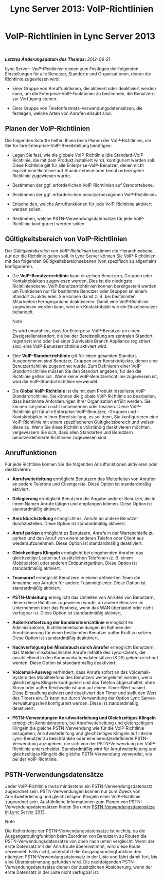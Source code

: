 ﻿---
title: 'Lync Server 2013: VoIP-Richtlinien'
TOCTitle: VoIP-Richtlinien
ms:assetid: b7433c62-9d8c-48af-89a0-19f0d34806ec
ms:mtpsurl: https://technet.microsoft.com/de-de/library/Gg412891(v=OCS.15)
ms:contentKeyID: 49295175
ms.date: 05/19/2016
mtps_version: v=OCS.15
ms.translationtype: HT
---

# VoIP-Richtlinien in Lync Server 2013

 

_**Letztes Änderungsdatum des Themas:** 2012-09-21_

Lync Server- *VoIP-Richtlinien* dienen zum Festlegen der folgenden Einstellungen für alle Benutzer, Standorte und Organisationen, denen die Richtlinie zugewiesen wird:

  - Einer Gruppe von Anruffunktionen, die aktiviert oder deaktiviert werden kann, um die Enterprise-VoIP-Funktionen zu bestimmen, die Benutzern zur Verfügung stehen.

  - Einer Gruppe von Telefonfestnetz-Verwendungsdatensätzen, die festlegen, welche Arten von Anrufen erlaubt sind.

## Planen der VoIP-Richtlinien

Die folgenden Schritte helfen Ihnen beim Planen der VoIP-Richtlinien, die Sie für Ihre Enterprise-VoIP-Bereitstellung benötigen:

  - Legen Sie fest, wie die globale VoIP-Richtlinie (die Standard-VoIP-Richtlinie, die mit dem Produkt installiert wird), konfiguriert werden soll. Diese Richtlinie gilt für alle Enterprise-VoIP-Benutzer, denen nicht explizit eine Richtlinie auf Standortebene oder benutzerbezogene Richtlinie zugewiesen wurde.

  - Bestimmen der ggf. erforderlichen VoIP-Richtlinien auf Standortebene.

  - Bestimmen der ggf. erforderlichen benutzerbezogenen VoIP-Richtlinien.

  - Entscheiden, welche Anruffunktionen für jede VoIP-Richtlinie aktiviert werden sollen.

  - Bestimmen, welche PSTN-Verwendungsdatensätze für jede VoIP-Richtlinie konfiguriert werden sollen.

## Gültigkeitsbereich von VoIP-Richtlinien

Der *Gültigkeitsbereich von VoIP-Richtlinien* bestimmt die Hierarchieebene, auf der die Richtlinie gelten soll. In Lync Server können Sie VoIP-Richtlinien mit den folgenden Gültigkeitsbereichsebenen (von spezifisch zu allgemein) konfigurieren.

  - Die **VoIP-Benutzerrichtlinie** kann einzelnen Benutzern, Gruppen oder Kontaktobjekten zugewiesen werden. Dies ist die niedrigste Richtlinienebene. VoIP-Benutzerrichtlinien können bereitgestellt werden, um Funktionen nur für bestimmte Benutzer oder Gruppen an einem Standort zu aktivieren. Sie können damit z. B. bei bestimmten Mitarbeitern Ferngespräche deaktivieren. Damit eine VoIP-Richtlinie zugewiesen werden kann, wird ein Kontaktobjekt wie ein Einzelbenutzer behandelt.
    

    > [!NOTE]
    > Es wird empfohlen, dass für Enterprise-VoIP-Benutzer an einem Zweigstellenstandort, die bei der Bereitstellung am zentralen Standort registriert sind oder bei einer Survivable Branch Appliance registriert sind, eine VoIP-Benutzerrichtlinie aktiviert wird.



  - Eine **VoIP-Standortrichtlinie** gilt für einen gesamten Standort. Ausgenommen sind Benutzer, Gruppen oder Kontaktobjekte, denen eine Benutzerrichtlinie zugeordnet wurde. Zum Definieren einer VoIP-Standortrichtlinie müssen Sie den Standort angeben, für den die Richtlinie gelten soll. Wenn keine VoIP-Benutzerrichtlinie zugewiesen ist, wird die VoIP-Standortrichtlinie verwendet.

  - Die **Global VoIP-Richtlinie** ist die mit dem Produkt installierte VoIP-Standardrichtlinie. Sie können die globale VoIP-Richtlinie so bearbeiten, dass bestimmte Anforderungen Ihrer Organisation erfüllt werden. Sie können sie jedoch nicht umbenennen oder löschen. Diese VoIP-Richtlinie gilt für alle Enterprise-VoIP-Benutzer, -Gruppen und -Kontaktobjekte in Ihrer Bereitstellung, es sei denn, Sie konfigurieren eine VoIP-Richtlinie mit einem spezifischeren Gültigkeitsbereich und weisen diese zu. Wenn Sie diese Richtlinie vollständig deaktivieren möchten, vergewissern Sie sich, dass allen Standorten und Benutzern benutzerdefinierte Richtlinien zugewiesen sind.

## Anruffunktionen

Für jede Richtlinie können Sie die folgenden Anruffunktionen aktivieren oder deaktivieren:

  - **Anrufweiterleitung** ermöglicht Benutzern das Weiterleiten von Anrufen an andere Telefone und Clientgeräte. Diese Option ist standardmäßig aktiviert.

  - **Delegierung** ermöglicht Benutzern die Angabe anderer Benutzer, die in ihrem Namen Anrufe tätigen und empfangen können. Diese Option ist standardmäßig aktiviert.

  - **Anrufdurchstellung** ermöglicht es, Anrufe an andere Benutzer durchzustellen. Diese Option ist standardmäßig aktiviert.

  - **Anruf parken** ermöglicht es Benutzern, Anrufe in der Warteschleife zu parken und den Anruf von einem anderen Telefon oder Client aus wiederaufzunehmen. Diese Option ist standardmäßig deaktiviert.

  - **Gleichzeitiges Klingeln** ermöglicht bei eingehenden Anrufen das gleichzeitige Läuten auf zusätzlichen Telefonen (z. B. einem Mobiltelefon) oder anderen Endpunktgeräten. Diese Option ist standardmäßig aktiviert.

  - **Teamanruf** ermöglicht Benutzern in einem definierten Team die Annahme von Anrufen für andere Teammitglieder. Diese Option ist standardmäßig aktiviert.

  - **PSTN-Umleitung** ermöglicht das Umleiten von Anrufen von Benutzern, denen diese Richtlinie zugewiesen wurde, an andere Benutzer im Unternehmen über das Festnetz, wenn das WAN überlastet oder nicht verfügbar ist. Diese Option ist standardmäßig aktiviert.

  - **Außerkraftsetzung der Bandbreitenrichtlinie** ermöglicht es Administratoren, Richtlinienentscheidungen im Rahmen der Anrufsteuerung für einen bestimmten Benutzer außer Kraft zu setzen. Diese Option ist standardmäßig deaktiviert.

  - **Nachverfolgung bei Missbrauch durch Anrufer** ermöglicht Benutzern das Melden missbräuchlicher Anrufe mithilfe des Lync-Clients, die anschließend in den Kommunikationsdatensätzen (KDS) gekennzeichnet werden. Diese Option ist standardmäßig deaktiviert.

  - **Voicemail-Ausweg** verhindert, dass Anrufe sofort an das Voicemail-System des Mobiltelefons des Benutzers weitergeleitet werden, wenn gleichzeitiges Klingeln konfiguriert und das Telefon abgeschaltet, ohne Strom oder außer Reichweite ist und auf einem Timer-Wert basiert. Diese Einstellung aktiviert und deaktiviert den Timer und stellt den Wert des Timers ein. Er kann nur durch Verwendung der Option Lync Server-Verwaltungsshell konfiguriert werden. Diese ist standardmäßig deaktiviert.

  - **PSTN-Verwendungen Anrufweiterleitung und Gleichzeitiges Klingeln** ermöglicht Administratoren, bei Anrufweiterleitung und gleichzeitigem Klingeln die gleiche PSTN-Verwendung wie für die VoIP-Richtlinie anzugeben, Anrufweiterleitung und gleichzeitiges Klingeln auf interne Lync-Benutzer zu beschränken oder eine benutzerdefinierte PSTN-Verwendung anzugeben, die sich von der PSTN-Verwendung der VoIP-Richtlinie unterscheidet. Standardmäßig wird für Anrufweiterleitung und gleichzeitiges Klingeln die gleiche PSTN-Verwendung verwendet, wie bei der VoIP-Richtlinie.

## PSTN-Verwendungsdatensätze

Jeder VoIP-Richtlinie muss mindestens ein PSTN-Verwendungsdatensatz zugeordnet sein. PSTN-Verwendungen können nur zum Zweck von Anrufweiterleitung und gleichzeitigem Klingeln einer VoIP-Richtlinie zugeordnet sein. Ausführliche Informationen zum Planen von PSTN-Verwendungsdatensätzen finden Sie unter [PSTN-Verwendungsdatensätze in Lync Server 2013](lync-server-2013-pstn-usage-records.md).


> [!NOTE]
> Die Reihenfolge der PSTN-Verwendungsdatensätze ist wichtig, da die Ausgangsroutingfunktion beim Zuordnen von Benutzern zu Routen die PSTN-Verwendungsdatensätze von oben nach unten vergleicht. Wenn der erste Datensatz mit der Anrufroute übereinstimmt, wird diese Route verwendet. Falls nicht, unterstützt die Ausgangsroutingfunktion den nächsten PSTN-Verwendungsdatensatz in der Liste und fährt damit fort, bis eine Übereinstimmung gefunden wird. Die nachfolgenden PSTN-Verwendungsdatensätze dienen der zusätzlichen Absicherung, wenn der erste Datensatz in der Liste nicht verfügbar ist.


